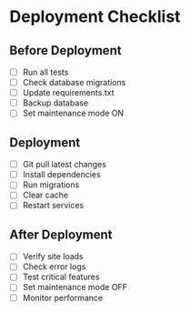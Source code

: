 # Deployment Checklist

## Before Deployment
- [ ] Run all tests
- [ ] Check database migrations
- [ ] Update requirements.txt
- [ ] Backup database
- [ ] Set maintenance mode ON

## Deployment
- [ ] Git pull latest changes
- [ ] Install dependencies
- [ ] Run migrations
- [ ] Clear cache
- [ ] Restart services

## After Deployment
- [ ] Verify site loads
- [ ] Check error logs
- [ ] Test critical features
- [ ] Set maintenance mode OFF
- [ ] Monitor performance 